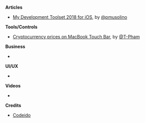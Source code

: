 **Articles**

* [My Development Toolset 2018 for iOS](https://medium.com/@pmusolino/my-development-toolset-2018-for-ios-a36594b66e79), by [@pmusolino](https://twitter.com/pmusolino)

**Tools/Controls**

* [Cryptocurrency prices on MacBook Touch Bar](https://github.com/T-Pham/CoinPriceBar), by [@T-Pham](https://github.com/T-Pham)

**Business**

* 

**UI/UX**

* 

**Videos**

* 

**Credits**

* [Codeido](https://github.com/Codeido)
